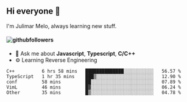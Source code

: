 ## Hi everyone 👋

I'm Julimar Melo, always learning new stuff.

#### ![githubfollowers](https://img.shields.io/github/followers/thamelodev?logo=Github&style=social)

- 💬 Ask me about **Javascript**, **Typescript**, **C/C++**
-  ⚙️ Learning Reverse Engineering

<!--START_SECTION:waka-->
```text
C++          6 hrs 58 mins   ██████████████░░░░░░░░░░░   56.57 % 
TypeScript   1 hr 35 mins    ███▒░░░░░░░░░░░░░░░░░░░░░   12.90 % 
conf         58 mins         ██░░░░░░░░░░░░░░░░░░░░░░░   07.89 % 
VimL         46 mins         █▓░░░░░░░░░░░░░░░░░░░░░░░   06.24 % 
Other        35 mins         █▒░░░░░░░░░░░░░░░░░░░░░░░   04.78 % 
```
<!--END_SECTION:waka-->
